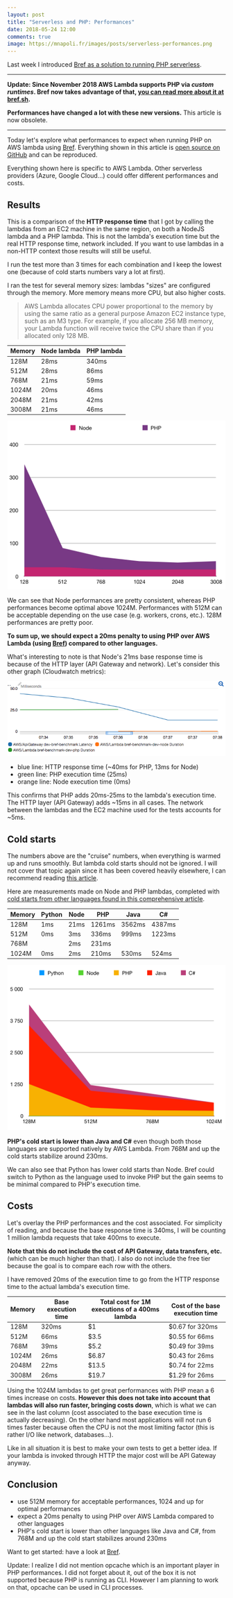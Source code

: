 ```yaml
---
layout: post
title: "Serverless and PHP: Performances"
date: 2018-05-24 12:00
comments: true
image: https://mnapoli.fr/images/posts/serverless-performances.png
---
```


Last week I introduced [Bref as a solution to running PHP serverless](/serverless-php/).

---

**Update: Since November 2018 AWS Lambda supports PHP via *custom runtimes*. Bref now takes advantage of that, [you can read more about it at bref.sh](https://bref.sh/).**

**Performances have changed a lot with these new versions.** This article is now obsolete.

---

Today let's explore what performances to expect when running PHP on AWS lambda using [Bref](https://github.com/mnapoli/bref). Everything shown in this article is [open source on GitHub](https://github.com/mnapoli/bref-benchmark) and can be reproduced.

Everything shown here is specific to AWS Lambda. Other serverless providers (Azure, Google Cloud…) could offer different performances and costs.

<!--more-->

## Results

This is a comparison of the **HTTP response time** that I got by calling the lambdas from an EC2 machine in the same region, on both a NodeJS lambda and a PHP lambda. This is not the lambda's execution time but the real HTTP response time, network included. If you want to use lambdas in a non-HTTP context those results will still be useful.

I run the test more than 3 times for each combination and I keep the lowest one (because of cold starts numbers vary a lot at first).

I ran the test for several memory sizes: lambdas "sizes" are configured through the memory. More memory means more CPU, but also higher costs.

> AWS Lambda allocates CPU power proportional to the memory by using the same ratio as a general purpose Amazon EC2 instance type, such as an M3 type. For example, if you allocate 256 MB memory, your Lambda function will receive twice the CPU share than if you allocated only 128 MB.

| Memory | Node lambda | PHP lambda |
| ------ | ----------- | ---------- |
| 128M   | 28ms        | 340ms      |
| 512M   | 28ms        | 86ms       |
| 768M   | 21ms        | 59ms       |
| 1024M  | 20ms        | 46ms       |
| 2048M  | 21ms        | 42ms       |
| 3008M  | 21ms        | 46ms       |

![](/images/posts/serverless-performances.png)

We can see that Node performances are pretty consistent, whereas PHP performances become optimal above 1024M. Performances with 512M can be acceptable depending on the use case (e.g. workers, crons, etc.). 128M performances are pretty poor.

**To sum up, we should expect a 20ms penalty to using PHP over AWS Lambda (using [Bref](https://github.com/mnapoli/bref)) compared to other languages.**

What's interesting to note is that Node's 21ms base response time is because of the HTTP layer (API Gateway and network). Let's consider this other graph (Cloudwatch metrics):

![](/images/posts/serverless-cloudwatch.png)

- blue line: HTTP response time (~40ms for PHP, 13ms for Node)
- green line: PHP execution time (25ms)
- orange line: Node execution time (0ms)

This confirms that PHP adds 20ms-25ms to the lambda's execution time. The HTTP layer (API Gateway) adds ~15ms in all cases. The network between the lambdas and the EC2 machine used for the tests accounts for ~5ms.

## Cold starts

The numbers above are the "cruise" numbers, when everything is warmed up and runs smoothly. But lambda cold starts should not be ignored. I will not cover that topic again since it has been covered heavily elsewhere, I can recommend reading [this article](https://hackernoon.com/im-afraid-you-re-thinking-about-aws-lambda-cold-starts-all-wrong-7d907f278a4f).

Here are measurements made on Node and PHP lambdas, completed with [cold starts from other languages found in this comprehensive article](https://read.acloud.guru/does-coding-language-memory-or-package-size-affect-cold-starts-of-aws-lambda-a15e26d12c76).

| Memory | Python | Node | PHP    | Java   | C#     |
|--------|--------|------|--------|--------|--------|
| 128M   |    1ms | 21ms | 1261ms | 3562ms | 4387ms |
| 512M   |    0ms |  3ms |  336ms |  999ms | 1223ms |
| 768M   |        |  2ms |  231ms |        |        |
| 1024M  |    0ms |  2ms |  210ms |  530ms |  524ms |

![](/images/posts/serverless-coldstarts.png)

**PHP's cold start is lower than Java and C#** even though both those languages are supported natively by AWS Lambda. From 768M and up the cold starts stabilize around 230ms.

We can also see that Python has lower cold starts than Node. Bref could switch to Python as the language used to invoke PHP but the gain seems to be minimal compared to PHP's execution time.

## Costs

Let's overlay the PHP performances and the cost associated. For simplicity of reading, and because the base response time is 340ms, I will be counting 1 million lambda requests that take 400ms to execute.

**Note that this do not include the cost of API Gateway, data transfers, etc.** (which can be much higher than that). I also do not include the free tier because the goal is to compare each row with the others.

I have removed 20ms of the execution time to go from the HTTP response time to the actual lambda's execution time.

| Memory | Base execution time | Total cost for 1M executions of a 400ms lambda | Cost of the base execution time |
| ------ | ------------------- | ---------------------------------------------- | ------------------------------- |
| 128M   | 320ms               | $1                                             | $0.67 for 320ms                 |
| 512M   | 66ms                | $3.5                                           | $0.55 for 66ms                  |
| 768M   | 39ms                | $5.2                                           | $0.49 for 39ms                  |
| 1024M  | 26ms                | $6.87                                          | $0.43 for 26ms                  |
| 2048M  | 22ms                | $13.5                                          | $0.74 for 22ms                  |
| 3008M  | 26ms                | $19.7                                          | $1.29 for 26ms                  |

Using the 1024M lambdas to get great performances with PHP mean a 6 times increase on costs. **However this does not take into account that lambdas will also run faster, bringing costs down**, which is what we can see in the last column (cost associated to the base execution time is actually decreasing). On the other hand most applications will not run 6 times faster because often the CPU is not the most limiting factor (this is rather I/O like network, databases…).

Like in all situation it is best to make your own tests to get a better idea. If your lambda is invoked through HTTP the major cost will be API Gateway anyway.

## Conclusion

- use 512M memory for acceptable performances, 1024 and up for optimal performances
- expect a 20ms penalty to using PHP over AWS Lambda compared to other languages
- PHP's cold start is lower than other languages like Java and C#, from 768M and up the cold start stabilizes around 230ms

Want to get started: have a look at [Bref](https://github.com/mnapoli/bref).

Update: I realize I did not mention opcache which is an important player in PHP performances. I did not forget about it, out of the box it is not supported because PHP is running as CLI. However I am planning to work on that, opcache can be used in CLI processes.
